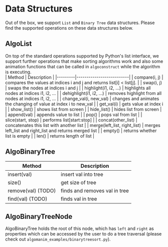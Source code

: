 # Data Structures
Out of the box, we support `List` and `Binary Tree` data structures. Please find the supported operations on these data structures below.

## AlgoList
On top of the standard operations supported by Python's list interface, we support further operations that make sorting algorithms work and also some animation functions that can be called in `algoconstruct` while the algorithm is executing.  
| Method | Description |
|---------|--------------------------|
| compare(i, j) | compares the values at indices i and j and returns list[i] < list[j]. |
| swap(i, j) | swaps the nodes at indices i and j |
| highlight(i1, i2, ...) | highlights all nodes at indices i1, i2, ... |
| dehighlight(i1, i2, ...) | removes highlight from all nodes at indices i1, i2, ... |
| change_val(i, new_val) | changes and animates the changing of value at index i to new_val |
| get_val(i) | gets value at index i |
| show_list() | shows list from screen |
| hide_list() | hides list from screen |
| append(val) | appends value to list |
| pop() | pops val from list |
| slice(start, stop) | performs list[start:stop] |
| concat(other_list) | concatenates this list with another list |
| merge(left_list, right_list) | merges left_list and right_list and returns merged list |
| empty() | returns whether list is empty |
| len() | returns length of list |
  
## AlgoBinaryTree
| Method | Description |
|---------|--------------------------|
| insert(val) | insert val into tree |
| size() | get size of tree |
| remove(val) (TODO) | finds and removes val in tree |
| find(val) (TODO) | finds val in tree |

## AlgoBinaryTreeNode
AlgoBinaryTree holds the root of this node, which has `left` and `right` as properties which can be accessed by the user to do a tree traversal (please check out `algomanim_examples/binarytreesort.py`).